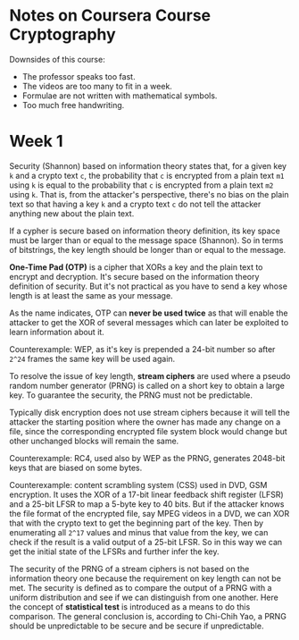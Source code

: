 Notes on Coursera Course Cryptography
=========================================

Downsides of this course:
- The professor speaks too fast.
- The videos are too many to fit in a week.
- Formulae are not written with mathematical symbols.
- Too much free handwriting.

# Week 1

Security (Shannon) based on information theory states that,
for a given key `k` and a crypto text `c`, the probability that
`c` is encrypted from a plain text `m1` using `k` is equal to the probability
that `c` is encrypted from a plain text `m2` using `k`. That is,
from the attacker's perspective, there's no bias on the plain text
so that having a key `k` and a crypto text `c` do not tell the attacker
anything new about the plain text.

If a cypher is secure based on information theory definition,
its key space must be larger than or equal to the message space (Shannon).
So in terms of bitstrings, the key length should be longer than or equal
to the message. 

**One-Time Pad (OTP)** is a cipher that XORs a key and the plain text
to encrypt and decryption. It's secure based on the information
theory definition of security. But it's not practical as you have
to send a key whose length is at least the same as your message.

As the name indicates, OTP can **never be used twice** as that will
enable the attacker to get the XOR of several messages which can later
be exploited to learn information about it.

Counterexample: WEP, as it's key is prepended a 24-bit number so after
`2^24` frames the same key will be used again.

To resolve the issue of key length, **stream ciphers** are used where
a pseudo random number generator (PRNG) is called on a short key to
obtain a large key. To guarantee the security, the PRNG must not be
predictable.

Typically disk encryption does not use stream ciphers because it will
tell the attacker the starting position where the owner has made any
change on a file, since the corresponding encrypted file system block
would change but other unchanged blocks will remain the same.

Counterexample: RC4, used also by WEP as the PRNG, generates 2048-bit keys
that are biased on some bytes.

Counterexample: content scrambling system (CSS) used in DVD, GSM encryption.
It uses the XOR of a 17-bit linear feedback shift register (LFSR) and a 25-bit LFSR
to map a 5-byte key to 40 bits. But if the attacker knows the file format
of the encrypted file, say MPEG videos in a DVD, we can XOR that with the crypto text
to get the beginning part of the key. Then by enumerating all `2^17` values and 
minus that value from the key, we can check if the result is a valid output
of a 25-bit LFSR. So in this way we can get the initial state of the LFSRs and
further infer the key.

The security of the PRNG of a stream ciphers is not based on the information
theory one because the requirement on key length can not be met.
The security is defined as to compare the output of a PRNG with a uniform distribution
and see if we can distinguish from one another. Here the concept of **statistical test**
is introduced as a means to do this comparison. The general conclusion is,
according to Chi-Chih Yao, a PRNG should be unpredictable to be secure and be secure
if unpredictable.
